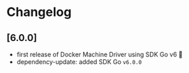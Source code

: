 # Changelog

## \[6.0.0\]

* first release of Docker Machine Driver using SDK Go v6 🎉
* dependency-update: added SDK Go `v6.0.0`
